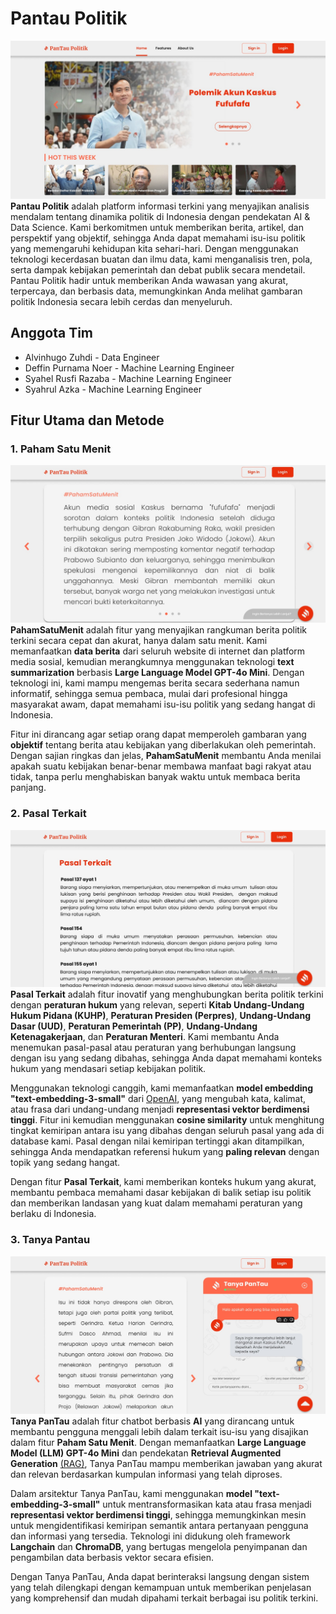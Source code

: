 # **Pantau Politik**

![Home Page](images/home_page.jpeg)
**Pantau Politik** adalah platform informasi terkini yang menyajikan analisis mendalam tentang dinamika politik di Indonesia dengan pendekatan AI & Data Science. Kami berkomitmen untuk memberikan berita, artikel, dan perspektif yang objektif, sehingga Anda dapat memahami isu-isu politik yang memengaruhi kehidupan kita sehari-hari. Dengan menggunakan teknologi kecerdasan buatan dan ilmu data, kami menganalisis tren, pola, serta dampak kebijakan pemerintah dan debat publik secara mendetail. Pantau Politik hadir untuk memberikan Anda wawasan yang akurat, terpercaya, dan berbasis data, memungkinkan Anda melihat gambaran politik Indonesia secara lebih cerdas dan menyeluruh.

## Anggota Tim
- Alvinhugo Zuhdi - Data Engineer
- Deffin Purnama Noer - Machine Learning Engineer
- Syahel Rusfi Razaba - Machine Learning Engineer
- Syahrul Azka - Machine Learning Engineer

## Fitur Utama dan Metode
### 1. **Paham Satu Menit**

![Paham Satu Menit](images/PahamSatuMenit_(2).jpeg)
**PahamSatuMenit** adalah fitur yang menyajikan rangkuman berita politik terkini secara cepat dan akurat, hanya dalam satu menit. Kami memanfaatkan **data berita** dari seluruh website di internet dan platform media sosial, kemudian merangkumnya menggunakan teknologi **text summarization** berbasis **Large Language Model GPT-4o Mini**. Dengan teknologi ini, kami mampu mengemas berita secara sederhana namun informatif, sehingga semua pembaca, mulai dari profesional hingga masyarakat awam, dapat memahami isu-isu politik yang sedang hangat di Indonesia.

Fitur ini dirancang agar setiap orang dapat memperoleh gambaran yang **objektif** tentang berita atau kebijakan yang diberlakukan oleh pemerintah. Dengan sajian ringkas dan jelas, **PahamSatuMenit** membantu Anda menilai apakah suatu kebijakan benar-benar membawa manfaat bagi rakyat atau tidak, tanpa perlu menghabiskan banyak waktu untuk membaca berita panjang.

### 2. **Pasal Terkait**

![Pasal Terkait](images/pasal_terkait.jpeg)
**Pasal Terkait** adalah fitur inovatif yang menghubungkan berita politik terkini dengan **peraturan hukum** yang relevan, seperti **Kitab Undang-Undang Hukum Pidana (KUHP)**, **Peraturan Presiden (Perpres)**, **Undang-Undang Dasar (UUD)**, **Peraturan Pemerintah (PP)**, **Undang-Undang Ketenagakerjaan**, dan **Peraturan Menteri**. Kami membantu Anda menemukan pasal-pasal atau peraturan yang berhubungan langsung dengan isu yang sedang dibahas, sehingga Anda dapat memahami konteks hukum yang mendasari setiap kebijakan politik.

Menggunakan teknologi canggih, kami memanfaatkan **model embedding "text-embedding-3-small"** dari [OpenAI](https://platform.openai.com/docs/guides/embeddings), yang mengubah kata, kalimat, atau frasa dari undang-undang menjadi **representasi vektor berdimensi tinggi**. Fitur ini kemudian menggunakan **cosine similarity** untuk menghitung tingkat kemiripan antara isu yang dibahas dengan seluruh pasal yang ada di database kami. Pasal dengan nilai kemiripan tertinggi akan ditampilkan, sehingga Anda mendapatkan referensi hukum yang **paling relevan** dengan topik yang sedang hangat.

Dengan fitur **Pasal Terkait**, kami memberikan konteks hukum yang akurat, membantu pembaca memahami dasar kebijakan di balik setiap isu politik dan memberikan landasan yang kuat dalam memahami peraturan yang berlaku di Indonesia.

### 3. **Tanya Pantau**

![Tanya Pantau](images/chatbot_tanya_pantau.jpeg)
**Tanya PanTau** adalah fitur chatbot berbasis **AI** yang dirancang untuk membantu pengguna menggali lebih dalam terkait isu-isu yang disajikan dalam fitur **Paham Satu Menit**. Dengan memanfaatkan **Large Language Model (LLM) GPT-4o Mini** dan pendekatan **Retrieval Augmented Generation** [(RAG)](https://aws.amazon.com/what-is/retrieval-augmented-generation/), Tanya PanTau mampu memberikan jawaban yang akurat dan relevan berdasarkan kumpulan informasi yang telah diproses.

Dalam arsitektur Tanya PanTau, kami menggunakan **model "text-embedding-3-small"** untuk mentransformasikan kata atau frasa menjadi **representasi vektor berdimensi tinggi**, sehingga memungkinkan mesin untuk mengidentifikasi kemiripan semantik antara pertanyaan pengguna dan informasi yang tersedia. Teknologi ini didukung oleh framework **Langchain** dan **ChromaDB**, yang bertugas mengelola penyimpanan dan pengambilan data berbasis vektor secara efisien.

Dengan Tanya PanTau, Anda dapat berinteraksi langsung dengan sistem yang telah dilengkapi dengan kemampuan untuk memberikan penjelasan yang komprehensif dan mudah dipahami terkait berbagai isu politik terkini.
